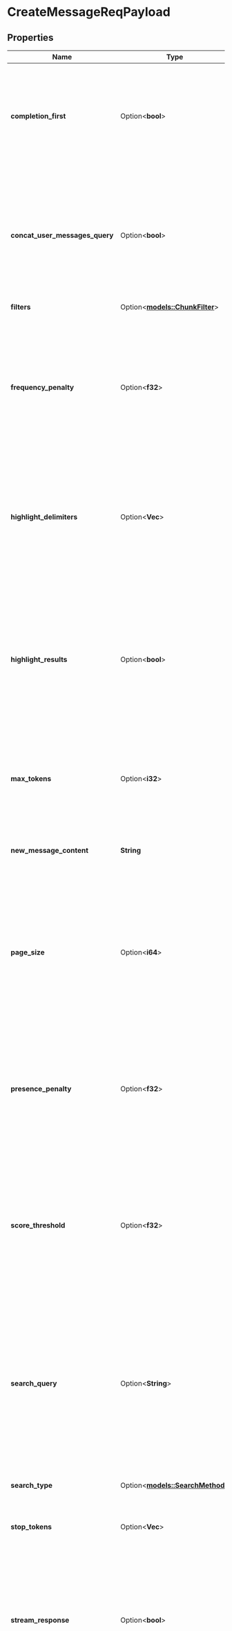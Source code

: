 # CreateMessageReqPayload

## Properties

Name | Type | Description | Notes
------------ | ------------- | ------------- | -------------
**completion_first** | Option<**bool**> | Completion first decides whether the stream should contain the stream of the completion response or the chunks first. Default is false. Keep in mind that || is used to separate the chunks from the completion response. If || is in the completion then you may want to split on ||{ instead. | [optional]
**concat_user_messages_query** | Option<**bool**> | If concat user messages query is set to true, all of the user messages in the topic will be concatenated together and used as the search query. If not specified, this defaults to false. Default is false. | [optional]
**filters** | Option<[**models::ChunkFilter**](ChunkFilter.md)> |  | [optional]
**frequency_penalty** | Option<**f32**> | Frequency penalty is a number between -2.0 and 2.0. Positive values penalize new tokens based on their existing frequency in the text so far, decreasing the model's likelihood to repeat the same line verbatim. Default is 0.7. | [optional]
**highlight_delimiters** | Option<**Vec<String>**> | The delimiters to use for highlighting the citations. If this is not included, the default delimiters will be used. Default is `[\".\", \"!\", \"?\", \"\\n\", \"\\t\", \",\"]`. | [optional]
**highlight_results** | Option<**bool**> | Set highlight_results to false for a slight latency improvement (1-10ms). If not specified, this defaults to true. This will add `<b><mark>` tags to the chunk_html of the chunks to highlight matching splits and return the highlights on each scored chunk in the response. | [optional]
**max_tokens** | Option<**i32**> | The maximum number of tokens to generate in the chat completion. Default is None. | [optional]
**new_message_content** | **String** | The content of the user message to attach to the topic and then generate an assistant message in response to. | 
**page_size** | Option<**i64**> | Page size is the number of chunks to fetch during RAG. If 0, then no search will be performed. If specified, this will override the N retrievals to include in the dataset configuration. Default is None. | [optional]
**presence_penalty** | Option<**f32**> | Presence penalty is a number between -2.0 and 2.0. Positive values penalize new tokens based on whether they appear in the text so far, increasing the model's likelihood to talk about new topics. Default is 0.7. | [optional]
**score_threshold** | Option<**f32**> | Set score_threshold to a float to filter out chunks with a score below the threshold. This threshold applies before weight and bias modifications. If not specified, this defaults to 0.0. | [optional]
**search_query** | Option<**String**> | Query is the search query. This can be any string. The search_query will be used to create a dense embedding vector and/or sparse vector which will be used to find the result set. If not specified, will default to the last user message or HyDE if HyDE is enabled in the dataset configuration. Default is None. | [optional]
**search_type** | Option<[**models::SearchMethod**](SearchMethod.md)> |  | [optional]
**stop_tokens** | Option<**Vec<String>**> | Stop tokens are up to 4 sequences where the API will stop generating further tokens. Default is None. | [optional]
**stream_response** | Option<**bool**> | Whether or not to stream the response. If this is set to true or not included, the response will be a stream. If this is set to false, the response will be a normal JSON response. Default is true. | [optional]
**system_prompt** | Option<**String**> | Optionally, override the system prompt in dataset server settings. | [optional]
**temperature** | Option<**f32**> | What sampling temperature to use, between 0 and 2. Higher values like 0.8 will make the output more random, while lower values like 0.2 will make it more focused and deterministic. Default is 0.5. | [optional]
**topic_id** | [**uuid::Uuid**](uuid::Uuid.md) | The ID of the topic to attach the message to. | 

[[Back to Model list]](../README.md#documentation-for-models) [[Back to API list]](../README.md#documentation-for-api-endpoints) [[Back to README]](../README.md)


